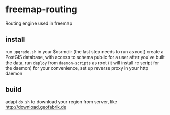 # freemap-routing
Routing engine used in freemap

## install 
run `upgrade.sh` in your $osrmdir (the last step needs to run as root)
create a PostGIS database, with access to schema public for a user
after you've built the data, run `deploy` from `daemon-scripts` as root (it will install rc script for the daemon)
for your convenience, set up reverse proxy in your http daemon

## build
adapt `do.sh` to download your region from server, like http://download.geofabrik.de


